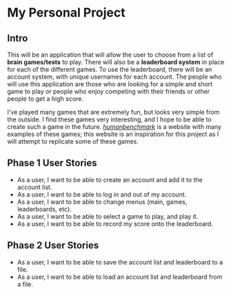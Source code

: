 # My Personal Project

## Intro

This will be an application that will allow the user to choose from a list of **brain games/tests** to
play. There will also be a **leaderboard system** in place for each of the different games. To use the
leaderboard, there will be an account system, with unique usernames for each account. The people who
will use this application are those who are looking for a simple and short game to play or people who
enjoy competing with their friends or other people to get a high score.

I've played many games that are extremely fun, but looks very simple from the outside. I find these 
games very interesting, and I hope to be able to create such a game in the future. 
*[humanbenchmark](https://humanbenchmark.com/)* is a website with many examples of these games; this 
website is an inspiration for this project as I will attempt to replicate some of these games. 

## Phase 1 User Stories

- As a user, I want to be able to create an account and add it to the account list.
- As a user, I want to be able to log in and out of my account.
- As a user, I want to be able to change menus (main, games, leaderboards, etc).
- As a user, I want to be able to select a game to play, and play it.
- As a user, I want to be able to record my score onto the leaderboard.  

## Phase 2 User Stories

- As a user, I want to be able to save the account list and leaderboard to a file.
- As a user, I want to be able to load an account list and leaderboard from a file.